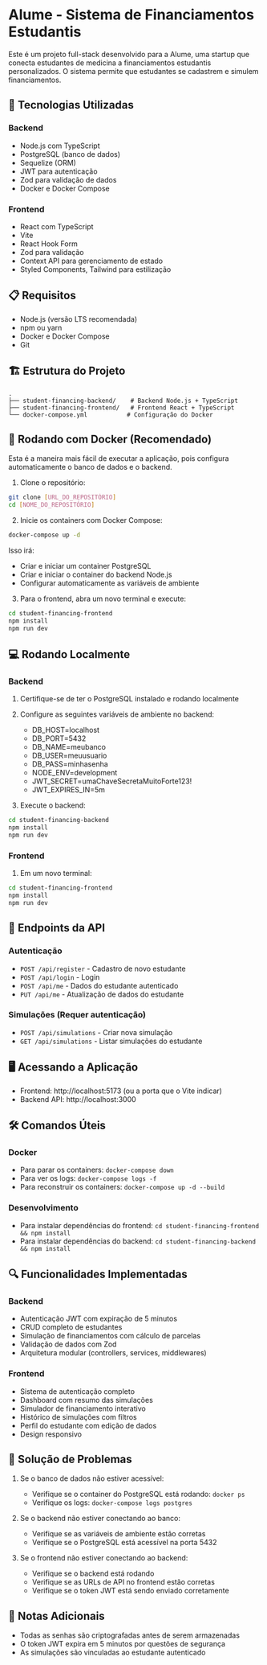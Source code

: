# Alume - Sistema de Financiamentos Estudantis

Este é um projeto full-stack desenvolvido para a Alume, uma startup que conecta estudantes de medicina a financiamentos estudantis personalizados. O sistema permite que estudantes se cadastrem e simulem financiamentos.

## 🚀 Tecnologias Utilizadas

### Backend
- Node.js com TypeScript
- PostgreSQL (banco de dados)
- Sequelize (ORM)
- JWT para autenticação
- Zod para validação de dados
- Docker e Docker Compose

### Frontend
- React com TypeScript
- Vite
- React Hook Form
- Zod para validação
- Context API para gerenciamento de estado
- Styled Components, Tailwind para estilização

## 📋 Requisitos

- Node.js (versão LTS recomendada)
- npm ou yarn
- Docker e Docker Compose
- Git

## 🏗️ Estrutura do Projeto

```
.
├── student-financing-backend/    # Backend Node.js + TypeScript
├── student-financing-frontend/   # Frontend React + TypeScript
└── docker-compose.yml           # Configuração do Docker
```

## 🚀 Rodando com Docker (Recomendado)

Esta é a maneira mais fácil de executar a aplicação, pois configura automaticamente o banco de dados e o backend.

1. Clone o repositório:
```bash
git clone [URL_DO_REPOSITÓRIO]
cd [NOME_DO_REPOSITÓRIO]
```

2. Inicie os containers com Docker Compose:
```bash
docker-compose up -d
```

Isso irá:
- Criar e iniciar um container PostgreSQL
- Criar e iniciar o container do backend Node.js
- Configurar automaticamente as variáveis de ambiente

3. Para o frontend, abra um novo terminal e execute:
```bash
cd student-financing-frontend
npm install
npm run dev
```

## 💻 Rodando Localmente

### Backend

1. Certifique-se de ter o PostgreSQL instalado e rodando localmente
2. Configure as seguintes variáveis de ambiente no backend:
   - DB_HOST=localhost
   - DB_PORT=5432
   - DB_NAME=meubanco
   - DB_USER=meuusuario
   - DB_PASS=minhasenha
   - NODE_ENV=development
   - JWT_SECRET=umaChaveSecretaMuitoForte123!
   - JWT_EXPIRES_IN=5m

3. Execute o backend:
```bash
cd student-financing-backend
npm install
npm run dev
```

### Frontend

1. Em um novo terminal:
```bash
cd student-financing-frontend
npm install
npm run dev
```

## 🔗 Endpoints da API

### Autenticação
- `POST /api/register` - Cadastro de novo estudante
- `POST /api/login` - Login
- `POST /api/me` - Dados do estudante autenticado
- `PUT /api/me` - Atualização de dados do estudante

### Simulações (Requer autenticação)
- `POST /api/simulations` - Criar nova simulação
- `GET /api/simulations` - Listar simulações do estudante

## 🖥️ Acessando a Aplicação

- Frontend: http://localhost:5173 (ou a porta que o Vite indicar)
- Backend API: http://localhost:3000

## 🛠️ Comandos Úteis

### Docker
- Para parar os containers: `docker-compose down`
- Para ver os logs: `docker-compose logs -f`
- Para reconstruir os containers: `docker-compose up -d --build`

### Desenvolvimento
- Para instalar dependências do frontend: `cd student-financing-frontend && npm install`
- Para instalar dependências do backend: `cd student-financing-backend && npm install`

## 🔍 Funcionalidades Implementadas

### Backend
- Autenticação JWT com expiração de 5 minutos
- CRUD completo de estudantes
- Simulação de financiamentos com cálculo de parcelas
- Validação de dados com Zod
- Arquitetura modular (controllers, services, middlewares)

### Frontend
- Sistema de autenticação completo
- Dashboard com resumo das simulações
- Simulador de financiamento interativo
- Histórico de simulações com filtros
- Perfil do estudante com edição de dados
- Design responsivo

## 🚨 Solução de Problemas

1. Se o banco de dados não estiver acessível:
   - Verifique se o container do PostgreSQL está rodando: `docker ps`
   - Verifique os logs: `docker-compose logs postgres`

2. Se o backend não estiver conectando ao banco:
   - Verifique se as variáveis de ambiente estão corretas
   - Verifique se o PostgreSQL está acessível na porta 5432

3. Se o frontend não estiver conectando ao backend:
   - Verifique se o backend está rodando
   - Verifique se as URLs de API no frontend estão corretas
   - Verifique se o token JWT está sendo enviado corretamente

## 📝 Notas Adicionais 

- Todas as senhas são criptografadas antes de serem armazenadas
- O token JWT expira em 5 minutos por questões de segurança
- As simulações são vinculadas ao estudante autenticado